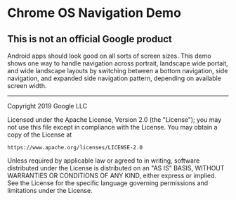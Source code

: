 # Chrome OS Navigation Demo

## This is not an official Google product

Android apps should look good on all sorts of screen sizes. This
demo shows one way to handle navigation across portrait, landscape
wide portait, and wide landscape layouts by switching between a
bottom navigation, side navigation, and expanded side navigation
pattern, depending on available screen width.


***

Copyright 2019 Google LLC

Licensed under the Apache License, Version 2.0 (the "License");
you may not use this file except in compliance with the License.
You may obtain a copy of the License at

    https://www.apache.org/licenses/LICENSE-2.0

Unless required by applicable law or agreed to in writing, software
distributed under the License is distributed on an "AS IS" BASIS,
WITHOUT WARRANTIES OR CONDITIONS OF ANY KIND, either express or implied.
See the License for the specific language governing permissions and
limitations under the License.


